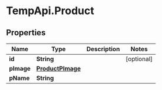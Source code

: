 # TempApi.Product

## Properties

Name | Type | Description | Notes
------------ | ------------- | ------------- | -------------
**id** | **String** |  | [optional] 
**pImage** | [**ProductPImage**](ProductPImage.md) |  | 
**pName** | **String** |  | 


